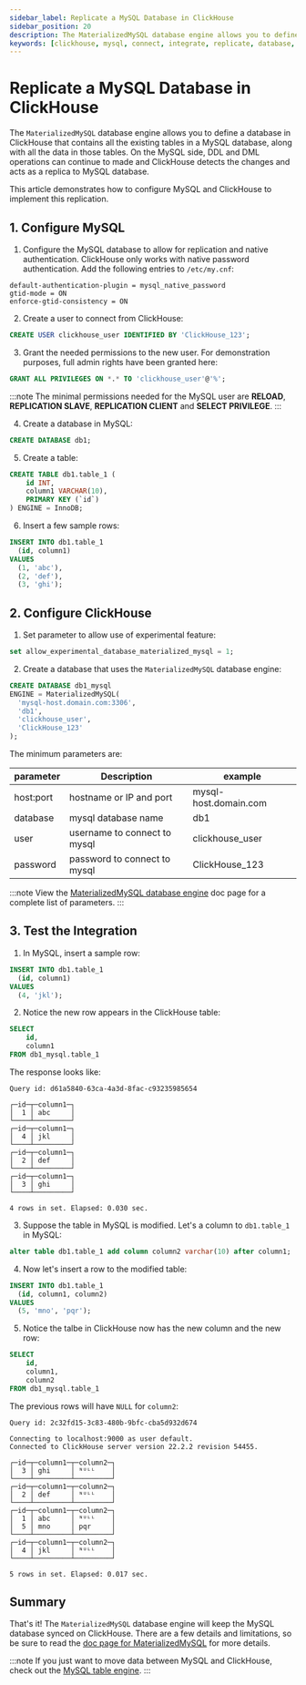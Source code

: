 ```yaml
---
sidebar_label: Replicate a MySQL Database in ClickHouse
sidebar_position: 20
description: The MaterializedMySQL database engine allows you to define a database in ClickHouse that contains all the existing tables in a MySQL database, along with all the data in those tables. 
keywords: [clickhouse, mysql, connect, integrate, replicate, database, MaterializedMySQL]
---
```


# Replicate a MySQL Database in ClickHouse

The `MaterializedMySQL` database engine allows you to define a database in ClickHouse that contains all the existing tables in a MySQL database, along with all the data in those tables. On the MySQL side, DDL and DML operations can continue to made and ClickHouse detects the changes and acts as a replica to MySQL database.

This article demonstrates how to configure MySQL and ClickHouse to implement this replication. 

## 1. Configure MySQL

1.  Configure the MySQL database to allow for replication and native authentication. ClickHouse only works with native password authentication. Add the following entries to `/etc/my.cnf`:
  ```
  default-authentication-plugin = mysql_native_password
  gtid-mode = ON
  enforce-gtid-consistency = ON
  ```

2. Create a user to connect from ClickHouse:
  ```sql
  CREATE USER clickhouse_user IDENTIFIED BY 'ClickHouse_123';
  ```

3. Grant the needed permissions to the new user. For demonstration purposes, full admin rights have been granted here:
  ```sql
  GRANT ALL PRIVILEGES ON *.* TO 'clickhouse_user'@'%';
  ```

  :::note
  The minimal permissions needed for the MySQL user are **RELOAD**, **REPLICATION SLAVE**, **REPLICATION CLIENT** and **SELECT PRIVILEGE**.
  :::

4.  Create a database in MySQL:
  ```sql
  CREATE DATABASE db1;
  ```

5. Create a table:
  ```sql
  CREATE TABLE db1.table_1 (
      id INT,
      column1 VARCHAR(10),
      PRIMARY KEY (`id`)
  ) ENGINE = InnoDB;
  ```

6. Insert a few sample rows:
  ```sql
  INSERT INTO db1.table_1 
    (id, column1) 
  VALUES 
    (1, 'abc'),
    (2, 'def'),
    (3, 'ghi');
  ```

## 2. Configure ClickHouse

1. Set parameter to allow use of experimental feature:
  ```sql
  set allow_experimental_database_materialized_mysql = 1;
  ```

2. Create a database that uses the `MaterializedMySQL` database engine:
  ```sql
  CREATE DATABASE db1_mysql 
  ENGINE = MaterializedMySQL(
    'mysql-host.domain.com:3306', 
    'db1', 
    'clickhouse_user', 
    'ClickHouse_123'
  );
  ```

  The minimum parameters are:

  |parameter|Description                 |example              |
  |---------|----------------------------|---------------------|
  |host:port|hostname or IP and port     |mysql-host.domain.com|
  |database |mysql database name         |db1                  |
  |user     |username to connect to mysql|clickhouse_user    |
  |password |password to connect to mysql|ClickHouse_123       |

  :::note
  View the [MaterializedMySQL database engine](../../en/engines/database-engines/materialized-mysql.md) doc page for a complete list of parameters. 
  :::

## 3. Test the Integration

1. In MySQL, insert a sample row:
  ```sql
  INSERT INTO db1.table_1 
    (id, column1) 
  VALUES 
    (4, 'jkl');
  ```

2. Notice the new row appears in the ClickHouse table:
  ```sql
  SELECT
      id,
      column1
  FROM db1_mysql.table_1
  ```

  The response looks like:
  ```response
  Query id: d61a5840-63ca-4a3d-8fac-c93235985654

  ┌─id─┬─column1─┐
  │  1 │ abc     │
  └────┴─────────┘
  ┌─id─┬─column1─┐
  │  4 │ jkl     │
  └────┴─────────┘
  ┌─id─┬─column1─┐
  │  2 │ def     │
  └────┴─────────┘
  ┌─id─┬─column1─┐
  │  3 │ ghi     │
  └────┴─────────┘

  4 rows in set. Elapsed: 0.030 sec.
  ```

3. Suppose the table in MySQL is modified. Let's a column to `db1.table_1` in MySQL:
  ```sql
  alter table db1.table_1 add column column2 varchar(10) after column1;
  ```

4. Now let's insert a row to the modified table:
  ```sql
  INSERT INTO db1.table_1 
    (id, column1, column2) 
  VALUES 
    (5, 'mno', 'pqr');
  ```

5. Notice the talbe in ClickHouse now has the new column and the new row:
  ```sql
  SELECT
      id,
      column1,
      column2
  FROM db1_mysql.table_1
  ```

  The previous rows will have `NULL` for `column2`:
  ```response
  Query id: 2c32fd15-3c83-480b-9bfc-cba5d932d674

  Connecting to localhost:9000 as user default.
  Connected to ClickHouse server version 22.2.2 revision 54455.

  ┌─id─┬─column1─┬─column2─┐
  │  3 │ ghi     │ ᴺᵁᴸᴸ    │
  └────┴─────────┴─────────┘
  ┌─id─┬─column1─┬─column2─┐
  │  2 │ def     │ ᴺᵁᴸᴸ    │
  └────┴─────────┴─────────┘
  ┌─id─┬─column1─┬─column2─┐
  │  1 │ abc     │ ᴺᵁᴸᴸ    │
  │  5 │ mno     │ pqr     │
  └────┴─────────┴─────────┘
  ┌─id─┬─column1─┬─column2─┐
  │  4 │ jkl     │ ᴺᵁᴸᴸ    │
  └────┴─────────┴─────────┘

  5 rows in set. Elapsed: 0.017 sec.
  ```


## Summary

That's it! The `MaterializedMySQL` database engine will keep the MySQL database synced on ClickHouse. There are a few details and limitations, so be sure to read the [doc page for MaterializedMySQL](../../en/engines/database-engines/materialized-postgresql.md) for more details.


:::note
If you just want to move data between MySQL and ClickHouse, check out the [MySQL table engine](../mysql/mysql-with-clickhouse.md).
:::